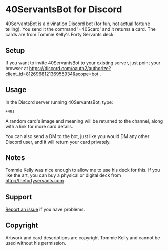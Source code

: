 # 40ServantsBot for Discord

40ServantsBot is a divination Discord bot (for fun, not actual fortune telling). You send it the command '+40Scard' and it returns a card. The cards are from Tommie Kelly's Forty Servants deck.

## Setup

If you want to invite 40ServantsBot to your existing server, just point your browser at https://discord.com/oauth2/authorize?client_id=812696812136955934&scope=bot .

## Usage

In the Discord server running 40ServantsBot, type:

```
+40s
```

A random card's image and meaning will be returned to the channel, along with a link for more card details.

You can also send a DM to the bot, just like you would DM any other Discord user, and it will return your card privately.

## Notes

Tommie Kelly was nice enough to allow me to use his deck for this. If you like the art, you can buy a physical or digital deck from http://thefortyservants.com .

## Support

[Report an issue](https://github.com/switchknitter/) if you have problems.

## Copyright

Artwork and card descriptions are copyright Tommie Kelly and cannot be used without his permission.
